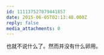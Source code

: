 ```yaml
---
id: 111137527879441857
date: 2015-06-05T02:13:48.000Z
reply: false
media_attachments: 0
---
```


也就不说什么了。然而并没有什么卵用。

